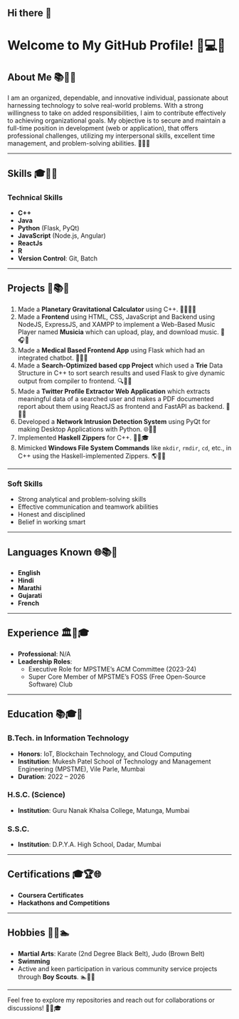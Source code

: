 ## Hi there 👋

# Welcome to My GitHub Profile! 🌟💻🚀

## About Me 📚🔧🌐
I am an organized, dependable, and innovative individual, passionate about harnessing technology to solve real-world problems. With a strong willingness to take on added responsibilities, I aim to contribute effectively to achieving organizational goals. My objective is to secure and maintain a full-time position in development (web or application), that offers professional challenges, utilizing my interpersonal skills, excellent time management, and problem-solving abilities. 🚀🌐🔧

---

## Skills 🎓🔄🔧

### Technical Skills
- **C++**
- **Java**
- **Python** (Flask, PyQt)
- **JavaScript** (Node.js, Angular)
- **ReactJs**
- **R**
- **Version Control**: Git, Batch
---

## Projects 🔄📚🎨
1. Made a **Planetary Gravitational Calculator** using C++. 🌌👨‍🔬🔄
2. Made a **Frontend** using HTML, CSS, JavaScript and Backend using NodeJS, ExpressJS, and XAMPP to implement a Web-Based Music Player named **Musicia** which can upload, play, and download music. 🎵🎧🔄
3. Made a **Medical Based Frontend App** using Flask which had an integrated chatbot. 👨‍💻🔧
4. Made a **Search-Optimized based cpp Project** which used a **Trie** Data Structure in C++ to sort search results and used Flask to give dynamic output from compiler to frontend. 🔍🔄🔧
5. Made a **Twitter Profile Extractor Web Application** which extracts meaningful data of a searched user and makes a PDF documented report about them using ReactJS as frontend and FastAPI as backend. 🔄🕋🔧
6. Developed a **Network Intrusion Detection System** using PyQt for making Desktop Applications with Python. 🌐🔧🚀
7. Implemented **Haskell Zippers** for C++. 🔄🌐🎓
8. Mimicked **Windows File System Commands** like `mkdir`, `rmdir`, `cd`, etc., in C++ using the Haskell-implemented Zippers. 🌎🔄🔧


---
### Soft Skills
- Strong analytical and problem-solving skills
- Effective communication and teamwork abilities
- Honest and disciplined
- Belief in working smart

---

## Languages Known 🌐📚🔧
- **English**
- **Hindi**
- **Marathi**
- **Gujarati**
- **French**

---

## Experience 🏛️🔄🎓
- **Professional**: N/A
- **Leadership Roles**:
  - Executive Role for MPSTME’s ACM Committee (2023-24)
  - Super Core Member of MPSTME’s FOSS (Free Open-Source Software) Club

---

## Education 📚🎓🔧

### B.Tech. in Information Technology
- **Honors**: IoT, Blockchain Technology, and Cloud Computing
- **Institution**: Mukesh Patel School of Technology and Management Engineering (MPSTME), Vile Parle, Mumbai
- **Duration**: 2022 – 2026

### H.S.C. (Science)
- **Institution**: Guru Nanak Khalsa College, Matunga, Mumbai

### S.S.C.
- **Institution**: D.P.Y.A. High School, Dadar, Mumbai

---

## Certifications 🎓🏆🌐
- **Coursera Certificates**
- **Hackathons and Competitions**

---

## Hobbies 🏅🔄🏊
- **Martial Arts**: Karate (2nd Degree Black Belt), Judo (Brown Belt)
- **Swimming**
- Active and keen participation in various community service projects through **Boy Scouts**. 🏊🏅🔄

---

Feel free to explore my repositories and reach out for collaborations or discussions! 🚀🔗🎓



<!--
**KayanIrani/KayanIrani** is a ✨ _special_ ✨ repository because its `README.md` (this file) appears on your GitHub profile.

Here are some ideas to get you started:

- 🔭 I’m currently working on ...
- 🌱 I’m currently learning ...
- 👯 I’m looking to collaborate on ...
- 🤔 I’m looking for help with ...
- 💬 Ask me about ...
- 📫 How to reach me: ...
- 😄 Pronouns: ...
- ⚡ Fun fact: ...
-->
